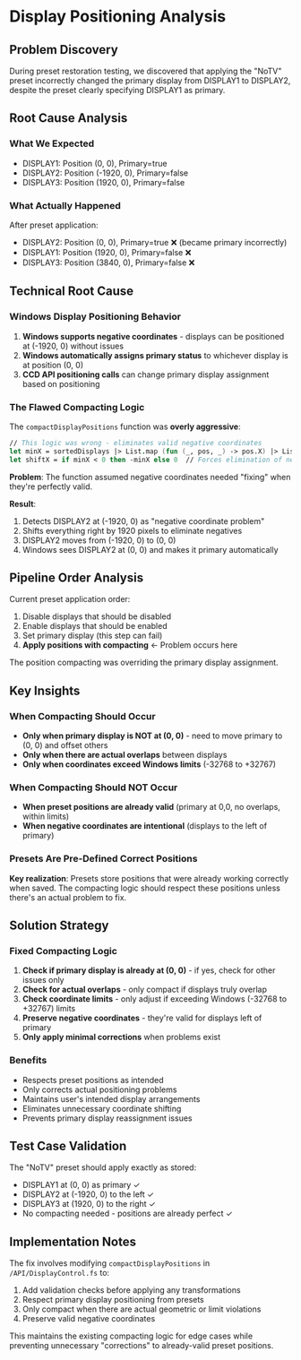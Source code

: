 # Display Positioning Analysis

## Problem Discovery

During preset restoration testing, we discovered that applying the "NoTV" preset incorrectly changed the primary display from DISPLAY1 to DISPLAY2, despite the preset clearly specifying DISPLAY1 as primary.

## Root Cause Analysis

### What We Expected
- DISPLAY1: Position (0, 0), Primary=true
- DISPLAY2: Position (-1920, 0), Primary=false  
- DISPLAY3: Position (1920, 0), Primary=false

### What Actually Happened
After preset application:
- DISPLAY2: Position (0, 0), Primary=true ❌ (became primary incorrectly)
- DISPLAY1: Position (1920, 0), Primary=false ❌ 
- DISPLAY3: Position (3840, 0), Primary=false ❌

## Technical Root Cause

### Windows Display Positioning Behavior
1. **Windows supports negative coordinates** - displays can be positioned at (-1920, 0) without issues
2. **Windows automatically assigns primary status** to whichever display is at position (0, 0)
3. **CCD API positioning calls** can change primary display assignment based on positioning

### The Flawed Compacting Logic

The `compactDisplayPositions` function was **overly aggressive**:

```fsharp
// This logic was wrong - eliminates valid negative coordinates
let minX = sortedDisplays |> List.map (fun (_, pos, _) -> pos.X) |> List.min
let shiftX = if minX < 0 then -minX else 0  // Forces elimination of negatives
```

**Problem**: The function assumed negative coordinates needed "fixing" when they're perfectly valid.

**Result**: 
1. Detects DISPLAY2 at (-1920, 0) as "negative coordinate problem"
2. Shifts everything right by 1920 pixels to eliminate negatives
3. DISPLAY2 moves from (-1920, 0) to (0, 0) 
4. Windows sees DISPLAY2 at (0, 0) and makes it primary automatically

## Pipeline Order Analysis

Current preset application order:
1. Disable displays that should be disabled
2. Enable displays that should be enabled  
3. Set primary display (this step can fail)
4. **Apply positions with compacting** ← Problem occurs here

The position compacting was overriding the primary display assignment.

## Key Insights

### When Compacting Should Occur
- **Only when primary display is NOT at (0, 0)** - need to move primary to (0, 0) and offset others
- **Only when there are actual overlaps** between displays
- **Only when coordinates exceed Windows limits** (-32768 to +32767)

### When Compacting Should NOT Occur  
- **When preset positions are already valid** (primary at 0,0, no overlaps, within limits)
- **When negative coordinates are intentional** (displays to the left of primary)

### Presets Are Pre-Defined Correct Positions
**Key realization**: Presets store positions that were already working correctly when saved. The compacting logic should respect these positions unless there's an actual problem to fix.

## Solution Strategy

### Fixed Compacting Logic
1. **Check if primary display is already at (0, 0)** - if yes, check for other issues only
2. **Check for actual overlaps** - only compact if displays truly overlap
3. **Check coordinate limits** - only adjust if exceeding Windows (-32768 to +32767) limits  
4. **Preserve negative coordinates** - they're valid for displays left of primary
5. **Only apply minimal corrections** when problems exist

### Benefits
- Respects preset positions as intended
- Only corrects actual positioning problems
- Maintains user's intended display arrangements
- Eliminates unnecessary coordinate shifting
- Prevents primary display reassignment issues

## Test Case Validation

The "NoTV" preset should apply exactly as stored:
- DISPLAY1 at (0, 0) as primary ✓
- DISPLAY2 at (-1920, 0) to the left ✓
- DISPLAY3 at (1920, 0) to the right ✓
- No compacting needed - positions are already perfect ✓

## Implementation Notes

The fix involves modifying `compactDisplayPositions` in `/API/DisplayControl.fs` to:
1. Add validation checks before applying any transformations
2. Respect primary display positioning from presets
3. Only compact when there are actual geometric or limit violations
4. Preserve valid negative coordinates

This maintains the existing compacting logic for edge cases while preventing unnecessary "corrections" to already-valid preset positions.